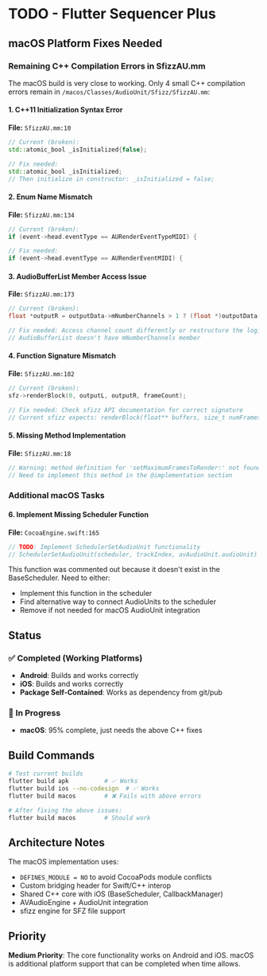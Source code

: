 # TODO - Flutter Sequencer Plus

## macOS Platform Fixes Needed

### Remaining C++ Compilation Errors in SfizzAU.mm

The macOS build is very close to working. Only 4 small C++ compilation errors remain in `/macos/Classes/AudioUnit/Sfizz/SfizzAU.mm`:

#### 1. C++11 Initialization Syntax Error
**File:** `SfizzAU.mm:10`
```cpp
// Current (broken):
std::atomic_bool _isInitialized{false};

// Fix needed:
std::atomic_bool _isInitialized;
// Then initialize in constructor: _isInitialized = false;
```

#### 2. Enum Name Mismatch
**File:** `SfizzAU.mm:134`
```cpp
// Current (broken):
if (event->head.eventType == AURenderEventTypeMIDI) {

// Fix needed:
if (event->head.eventType == AURenderEventMIDI) {
```

#### 3. AudioBufferList Member Access Issue
**File:** `SfizzAU.mm:173`
```cpp
// Current (broken):
float *outputR = outputData->mNumberChannels > 1 ? (float *)outputData->mBuffers[1].mData : outputL;

// Fix needed: Access channel count differently or restructure the logic
// AudioBufferList doesn't have mNumberChannels member
```

#### 4. Function Signature Mismatch
**File:** `SfizzAU.mm:182`
```cpp
// Current (broken):
sfz->renderBlock(0, outputL, outputR, frameCount);

// Fix needed: Check sfizz API documentation for correct signature
// Current sfizz expects: renderBlock(float** buffers, size_t numFrames, int numOutputs = 1)
```

#### 5. Missing Method Implementation
**File:** `SfizzAU.mm:18`
```cpp
// Warning: method definition for 'setMaximumFramesToRender:' not found
// Need to implement this method in the @implementation section
```

### Additional macOS Tasks

#### 6. Implement Missing Scheduler Function
**File:** `CocoaEngine.swift:165`
```swift
// TODO: Implement SchedulerSetAudioUnit functionality
// SchedulerSetAudioUnit(scheduler, trackIndex, avAudioUnit.audioUnit)
```
This function was commented out because it doesn't exist in the BaseScheduler. Need to either:
- Implement this function in the scheduler
- Find alternative way to connect AudioUnits to the scheduler
- Remove if not needed for macOS AudioUnit integration

## Status

### ✅ Completed (Working Platforms)
- **Android**: Builds and works correctly
- **iOS**: Builds and works correctly  
- **Package Self-Contained**: Works as dependency from git/pub

### 🔧 In Progress
- **macOS**: 95% complete, just needs the above C++ fixes

## Build Commands

```bash
# Test current builds
flutter build apk          # ✅ Works
flutter build ios --no-codesign  # ✅ Works  
flutter build macos        # ❌ Fails with above errors

# After fixing the above issues:
flutter build macos        # Should work
```

## Architecture Notes

The macOS implementation uses:
- `DEFINES_MODULE = NO` to avoid CocoaPods module conflicts
- Custom bridging header for Swift/C++ interop
- Shared C++ core with iOS (BaseScheduler, CallbackManager)
- AVAudioEngine + AudioUnit integration
- sfizz engine for SFZ file support

## Priority

**Medium Priority**: The core functionality works on Android and iOS. macOS is additional platform support that can be completed when time allows.